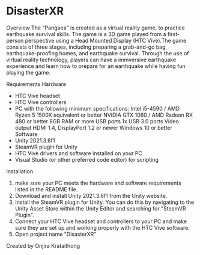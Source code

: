 # DisasterXR
Overview
 The "Pangaea" is created as a virtual reality game, to practice earthquake survival skills. The game is a 3D game played from a first-person perspective using a Head Mounted Display (HTC Vive).The game consists of three stages, including preparing a grab-and-go bag, earthquake-proofing homes, and earthquake survival. Through the use of virtual reality technology, players can have a immversive earthquake experience and learn how to prepare for an earthquake while having fun playing the game. 
 
Requirements
 Hardware
   - HTC Vive headset
   - HTC Vive controllers
   - PC with the following minimum specifications:
       Intel i5-4590 / AMD Ryzen 5 1500X equivalent or better
       NVIDIA GTX 1060 / AMD Radeon RX 480 or better
       8GB RAM or more
       USB ports 1x USB 3.0 ports
       Video output	HDMI 1.4, DisplayPort 1.2 or newer
       Windows 10 or better
 Software
   - Unity 2021.3.6f1 
   - SteamVR plugin for Unity
   - HTC Vive drivers and software installed on your PC
   - Visual Studio (or other preferred code editor) for scripting

Installation
 1. make sure your PC meets the hardware and software requirements listed in the README file.
 2. Download and install Unity 2021.3.6f1 from the Unity website.
 3. Install the SteamVR plugin for Unity. You can do this by navigating to the Unity Asset Store within the Unity Editor and searching for "SteamVR Plugin".
 4. Connect your HTC Vive headset and controllers to your PC and make sure they are set up and working properly with the HTC Vive software.
 5. Open project name "DisasterXR"

Created by
 Onjira Krataithong

